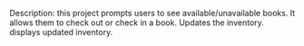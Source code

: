 Description: this project prompts users to see available/unavailable books. 
It allows them to check out or check in a book. 
Updates the inventory. displays updated inventory.

